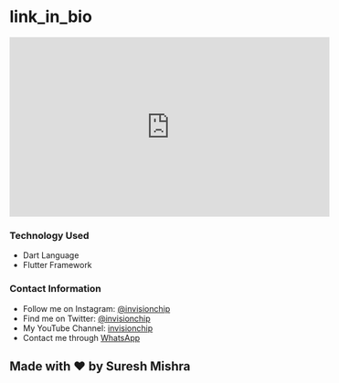 # link_in_bio

<iframe width="560" height="315" src="https://www.youtube.com/embed/A5NiImRbrXg" title="YouTube video player" frameborder="0" allow="accelerometer; autoplay; clipboard-write; encrypted-media; gyroscope; picture-in-picture" allowfullscreen></iframe>

### Technology Used
 - Dart Language
 - Flutter Framework
 

### Contact Information

- Follow me on Instagram: [@invisionchip](https://www.instagram.com/invisionchip)
- Find me on Twitter: [@invisionchip](https://twitter.com/invisionchip)
- My YouTube Channel: [invisionchip](https://www.youtube.com/channel/UCafeVMVotqWH7jKOR5wzoYA)
- Contact me through [WhatsApp](https://api.whatsapp.com/send?phone=+919437007938&text=&source=&data=&app_absent=)


## Made with :heart: by Suresh Mishra
